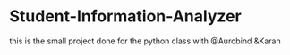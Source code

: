 # Student-Information-Analyzer

this is the small project done for the python class with @Aurobind &Karan
